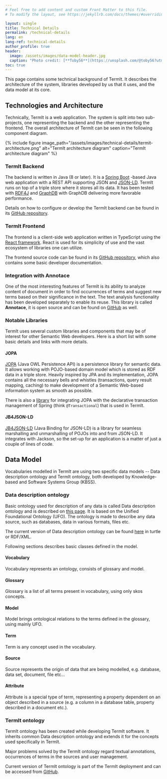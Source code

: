 ```yaml
---
# Feel free to add content and custom Front Matter to this file.
# To modify the layout, see https://jekyllrb.com/docs/themes/#overriding-theme-defaults

layout: single
title: Technical Details
permalink: /technical-details
lang: en
lang-ref: technical-details
author_profile: true
header:
  image: /assets/images/data-model-header.jpg
  caption: "Photo credit: [**Toby56**](https://unsplash.com/@toby56?utm_source=unsplash&utm_medium=referral&utm_content=creditCopyText) on [**Unsplash**](http://unsplash.com/)"
toc: true
---
```


<!-- # Technical Details -->

This page contains some technical background of TermIt. It describes the architecture of the system, libraries developed by us that it uses, and the data model at its core.

## Technologies and Architecture

Technically, TermIt is a web application. The system is split into two sub-projects, one representing the backend and the other representing the frontend. The overall architecture of TermIt can be seen in the following component diagram.

{% include figure image_path="/assets/images/technical-details/termit-architecture.png" alt="TermIt architecture diagram" caption="TermIt architecture diagram" %}

### TermIt Backend

The backend is written in Java (8 or later). It is a [Spring Boot](https://spring.io/projects/spring-boot) -based Java web application with a REST API supporting JSON and [JSON-LD](https://json-ld.org/). TermIt runs on top of a triple store where it stores all its data. It has been tested with [RDF4J](https://rdf4j.org/) and [GraphDB](https://graphdb.ontotext.com/) with GraphDB delivering more favorable performance.

Details on how to configure or develop the TermIt backend can be found in its [GitHub repository](https://github.com/kbss-cvut/termit).


### TermIt Frontend

The frontend is a client-side web application written in TypeScript using the [React framework](https://reactjs.org/). React is used for its simplicity of use and the vast ecosystem of libraries one can utilize.

The frontend source code can be found in its [GitHub repository](https://github.com/kbss-cvut/termit-ui), which also contains some basic developer documentation.

### Integration with Annotace

One of the most interesting features of TermIt is its ability to analyze content of document in order to find occurrences of terms and suggest new terms based on their
significance in the text. The text analysis functionality has been developed separately to enable its reuse.
This library is called **Annotace**, it is open source and can be found on [GitHub](https://github.com/kbss-cvut/annotace) as well.


### Notable Libraries

TermIt uses several custom libraries and components that may be of interest for other Semantic Web developers. Here is a short list with some basic details
and links with more details.

#### JOPA

[JOPA](https://github.com/kbss-cvut/jopa) (Java OWL Persistence API) is a persistence library for semantic data. It allows working with POJO-based domain model which is stored as RDF data in a triple store. Heavily inspired by JPA and its implementation, JOPA contains all the necessary bells and whistles (transactions, query result mapping, caching) to make development
of a Semantic Web-based information system as smooth as possible.

There is also a [library](https://github.com/ledsoft/jopa-spring-transaction) for integrating JOPA with the declarative transaction management of Spring (think `@Transactional`) that is used in TermIt.

#### JB4JSON-LD
[JB4JSON-LD](https://github.com/kbss-cvut/jb4jsonld) (Java Binding for JSON-LD) is a library for seamless marshalling and unmarshalling of POJOs into and from JSON-LD. It integrates with Jackson, so the set-up for an application is a matter of just a couple of lines of code.

## Data Model

Vocabularies modelled in TermIt are using two specific data models -- Data description ontology and TermIt ontology, both developed by Knowledge-based and Software Systems Group (KBSS).

### Data description ontology

Basic ontology used for description of any data is called Data description ontology and is described on [this page](http://onto.fel.cvut.cz/ontologies/slovnik/agendovy/popis-dat/current/index-en.html). It is based on the Unified Foundational Ontology (UFO). The ontology is made to describe any data source, such as databases, data in various formats, files etc.

The current version of Data description ontology can be found [here](https://onto.fel.cvut.cz/ontologies/page/slovnik/agendovy/popis-dat/model/verze/1.0.1) in turtle or RDF/XML.

Following sections describes basic classes defined in the model.

#### Vocabulary
Vocabulary represents an ontology, consists of glossary and model.

#### Glossary
Glossary is a list of all terms present in vocabulary, using only skos concepts.

#### Model
Model brings ontological relations to the terms defined in the glossary, using mainly UFO.

#### Term
Term is any concept used in the vocabulary.

#### Source
Source represents the origin of data that are being modelled, e.g. database, data set, document, file etc...

#### Attribute
Attribute is a special type of term, representing a property dependent on an object described in a source (e.g. a column in a database table, property described in a document etc.).

### TermIt ontology

TermIt ontology has been created while developing TermIt software. It inherits common Data description ontology and extends it for the concepts used specifically in TermIt.

Major problems solved by the TermIt ontology regard textual annotations, occurrences of terms in the sources and user management.

Current version of TermIt ontology is part of the TermIt deployment and can be accessed from [GitHub](https://github.com/kbss-cvut/termit/tree/master/ontology).
